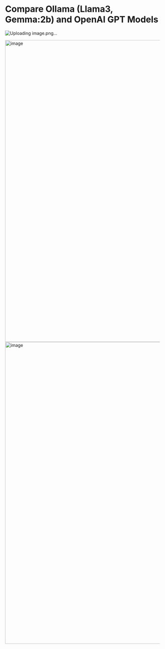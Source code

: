 # Compare Ollama (Llama3, Gemma:2b) and OpenAI GPT Models
![Uploading image.png…]()

<img width="980" alt="image" src="https://github.com/rutujamanoharkute/Compare_Ollama_gpt/assets/114360071/7748b9ab-6417-4131-a486-fe0b5c123223">
<img width="980" alt="image" src="https://github.com/rutujamanoharkute/Compare_Ollama_gpt/assets/114360071/081b1a33-8b46-4712-a505-466339de51c6">

